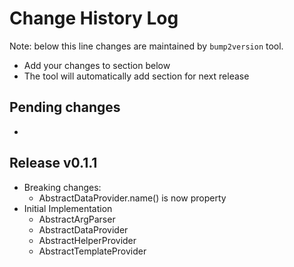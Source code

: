 Change History Log
==================
Note: below this line changes are maintained by `bump2version` tool.

* Add your changes to section below
* The tool will automatically add section for next release

Pending changes
---------------

*

Release v0.1.1
---------------

* Breaking changes:
    * AbstractDataProvider.name() is now property
* Initial Implementation
    * AbstractArgParser
    * AbstractDataProvider
    * AbstractHelperProvider
    * AbstractTemplateProvider

